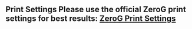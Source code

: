 ## Print Settings Please use the official **ZeroG print settings** for best results: [ZeroG Print Settings](https://docs.zerog.one/standard/print/settings)
